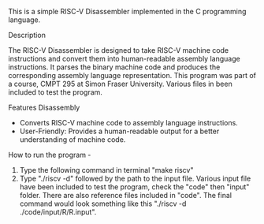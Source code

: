 This is a simple RISC-V Disassembler implemented in the C programming language.

Description 

The RISC-V Disassembler is designed to take RISC-V machine code instructions and convert them into human-readable assembly language instructions. It parses the binary machine code and produces the corresponding assembly language representation. This program was part of a course, CMPT 295 at Simon Fraser University. Various files in been included to test the program.

Features Disassembly 
- Converts RISC-V machine code to assembly language instructions. 
- User-Friendly: Provides a human-readable output for a better understanding of machine code.

How to run the program - 
1) Type the following command in terminal "make riscv"
2) Type "./riscv -d" followed by the path to the input file. Various input file have been included to test the program, check the "code" then "input" folder. There are also reference files included in "code". The final command would look something like this "./riscv -d ./code/input/R/R.input".